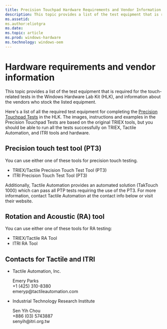 ```yaml
---
title: Precision Touchpad Hardware Requirements and Vendor Information
description: This topic provides a list of the test equipment that is required for the precision touch-related tests in the Windows Hardware Lab Kit (HLK), and information about the vendors who stock the listed equipment.
ms.assetid:
ms.author:eliotgra
ms.date:
ms.topic: article
ms.prod: windows-hardware
ms.technology: windows-oem
---
```


# Hardware requirements and vendor information

This topic provides a list of the test equipment that is required for the touch-related tests in the Windows Hardware Lab Kit (HLK), and information about the vendors who stock the listed equipment.

Here's a list of all the required test equipment for completing the [Precision Touchpad Tests](https://docs.microsoft.com/en-us/windows-hardware/design/component-guidelines/precision-touchpad-tests) in the HLK. The images, instructions and examples in the Precision Touchpad Tests are based on the original TRIEX tools, but you should be able to run all the tests successfully on TRIEX, Tactile Automation, and ITRI tools and hardware.

## Precision touch test tool (PT3)

You can use either one of these tools for precision touch testing.
* TRIEX/Tactile Precision Touch Test Tool (PT3)
* ITRI Precision Touch Test Tool (PT3)

Additionally, Tactile Automation provides an automated solution (TakTouch 1000) which can pass all PTP tests requiring the use of the PT3. For more information, contact Tactile Automation at the contact info below or visit their website.

## Rotation and Acoustic (RA) tool

You can use either one of these tools for RA testing:
* TRIEX/Tactile RA Tool
* ITRI RA Tool

## Contacts for Tactile and ITRI

-   Tactile Automation, Inc.
    <p>
    Emery Parks
    <br/>+1 (425) 310-8380 
    <br/>emeryp@tactileautomation.com
    </p>
-   Industrial Technology Research Institute
    <p>
    Sen Yih Chou
    <br/>+886 (03) 5743887
    <br/>senyih@itri.org.tw
    </p>
